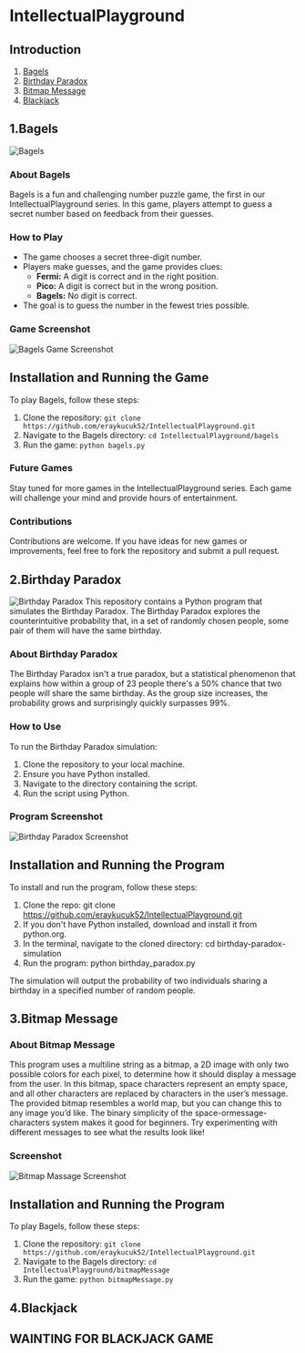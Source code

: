# IntellectualPlayground
## Introduction
1. [Bagels](#bagels)
2. [Birthday Paradox](#birthdayParadox)
3. [Bitmap Message](#bitmapMessage)
4. [Blackjack](#balckjack)

<a id="bagels"></a>
## 1.Bagels 
![Bagels](https://github.com/eraykucuk52/IntellectualPlayground/blob/main/bagels/bagels.png?raw=true)

### About Bagels
Bagels is a fun and challenging number puzzle game, the first in our IntellectualPlayground series. In this game, players attempt to guess a secret number based on feedback from their guesses.

### How to Play
- The game chooses a secret three-digit number.
- Players make guesses, and the game provides clues:
  - **Fermi:** A digit is correct and in the right position.
  - **Pico:** A digit is correct but in the wrong position.
  - **Bagels:** No digit is correct.
- The goal is to guess the number in the fewest tries possible.

### Game Screenshot
![Bagels Game Screenshot](https://github.com/eraykucuk52/IntellectualPlayground/blob/main/bagels/sc_bagels.png?raw=true)

## Installation and Running the Game
To play Bagels, follow these steps:
1. Clone the repository: `git clone https://github.com/eraykucuk52/IntellectualPlayground.git`
2. Navigate to the Bagels directory: `cd IntellectualPlayground/bagels`
3. Run the game: `python bagels.py`

### Future Games
Stay tuned for more games in the IntellectualPlayground series. Each game will challenge your mind and provide hours of entertainment.

### Contributions
Contributions are welcome. If you have ideas for new games or improvements, feel free to fork the repository and submit a pull request.

<a id="birthdayParadox"></a>
## 2.Birthday Paradox
![Birthday Paradox](https://github.com/eraykucuk52/IntellectualPlayground/blob/main/birthdayParadox/birthdayParadox.jpg?raw=true)
This repository contains a Python program that simulates the Birthday Paradox. The Birthday Paradox explores the counterintuitive probability that, in a set of randomly chosen people, some pair of them will have the same birthday.

### About Birthday Paradox
The Birthday Paradox isn't a true paradox, but a statistical phenomenon that explains how within a group of 23 people there's a 50% chance that two people will share the same birthday. As the group size increases, the probability grows and surprisingly quickly surpasses 99%.

### How to Use

To run the Birthday Paradox simulation:

1. Clone the repository to your local machine.
2. Ensure you have Python installed.
3. Navigate to the directory containing the script.
4. Run the script using Python.

### Program Screenshot
![Birthday Paradox Screenshot](https://github.com/eraykucuk52/IntellectualPlayground/blob/main/birthdayParadox/sc_of_program_running.png?raw=true)

## Installation and Running the Program
To install and run the program, follow these steps:
1. Clone the repo:
git clone https://github.com/eraykucuk52/IntellectualPlayground.git
1. If you don't have Python installed, download and install it from python.org.
2. In the terminal, navigate to the cloned directory:
cd birthday-paradox-simulation
3. Run the program:
python birthday_paradox.py

The simulation will output the probability of two individuals sharing a birthday in a specified number of random people.

<a id="bitmapMessage"></a>
## 3.Bitmap Message 

### About Bitmap Message
This program uses a multiline string as a bitmap, a 2D image with only two 
possible colors for each pixel, to determine how it should display a message 
from the user. In this bitmap, space characters represent an empty space, and 
all other characters  are replaced by characters in the user’s message. The 
provided bitmap resembles a world map, but you can change this to any image 
you’d like. The binary simplicity of the space-ormessage-characters system 
makes it good for beginners. Try experimenting with different messages to see 
what the results look like!

### Screenshot
![Bitmap Massage Screenshot](https://github.com/eraykucuk52/IntellectualPlayground/blob/main/bitmapMessage/bitmapMessage.png?raw=true)

## Installation and Running the Program
To play Bagels, follow these steps:
1. Clone the repository: `git clone https://github.com/eraykucuk52/IntellectualPlayground.git`
2. Navigate to the Bagels directory: `cd IntellectualPlayground/bitmapMessage`
3. Run the game: `python bitmapMessage.py`

<a id="blackjack"></a>
## 4.Blackjack
## WAINTING FOR BLACKJACK GAME
